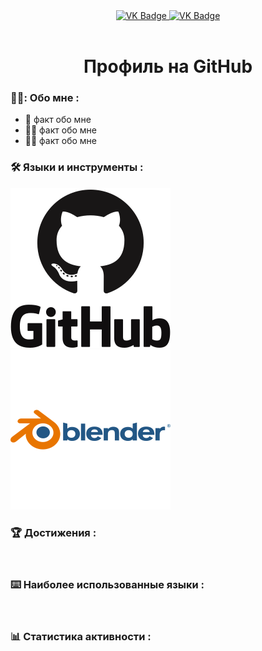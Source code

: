 <div id ="badges"align ="center">
  <a href= "https://vk.com/?u=2&to=L2FsX2ZlZWQucGhw">
    <img src = "https://img.shields.io/badge/VK-blue?stule=for-the-badge&logo=VK&logoColor=white" alt="VK Badge"/>
  </a>

  <a href= "https://mail.google.com/mail/u/1/#inbox">
    <img src = "https://img.shields.io/badge/Email-red?stule=for-the-badge&logo=Gmail&logoColor=white" alt="VK Badge"/>
  </a>
</div>

<div id ="vievport"align ="center">
  <img src="https://komarev.com/ghpvc/?username=CyHb3o7&style=flat-square&color=blue" alt=""/>
</div>

<div id ="heythere"align ="center">
<h1> Профиль на GitHub </h1>
</div>

### 👨‍💻: Обо мне :

- :brain: факт обо мне
- :man_pilot: факт обо мне
- :biking_man: факт обо мне
### :hammer_and_wrench: Языки и инструменты :

<div>
  <img src= "https://raw.githubusercontent.com/devicons/devicon/ca28c779441053191ff11710fe24a9e6c23690d6/icons/github/github-original-wordmark.svg" wigth="20" heigth= "20"/>
  <img src= "https://raw.githubusercontent.com/devicons/devicon/ca28c779441053191ff11710fe24a9e6c23690d6/icons/blender/blender-original-wordmark.svg" wigth="20" heigth= "20"/>
</div>


### :trophy: Достижения :

<div>
  <img src="https://github-profile-trophy.vercel.app/?username=CyHb3o7" alt=""/>
</div>

### :keyboard: Наиболее использованные языки :

<div>
  <img src="https://github-readme-stats.vercel.app/api?username=CyHb3o7" alt=""/>
</div>

### :bar_chart: Статистика активности :

<div>
  <img src="https://github-readme-activity-graph.vercel.app/graph?username=CyHb3o7&theme=dracula" alt=""/>
</div>
